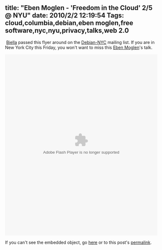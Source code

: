 title: "Eben Moglen - 'Freedom in the Cloud' 2/5 @ NYU"
date: 2010/2/2 12:19:54
Tags: cloud,columbia,debian,eben moglen,free software,nyc,nyu,privacy,talks,web 2.0
---
<p>&nbsp;<a href="http://gabriellacoleman.org/blog/">Biella</a> passed this flyer around on the <a href="http://lists.vireo.org/cgi-bin/mailman/listinfo/debiannyc">Debian-NYC</a> mailing list. If you are in New York City this Friday, you won't want to miss this <a href="http://emoglen.law.columbia.edu/">Eben Moglen</a>'s talk.</p>
<p style="text-align: center; "><object id="doc_178351046781277" name="doc_178351046781277" height="600" width="100%" type="application/x-shockwave-flash" data="http://d1.scribdassets.com/ScribdViewer.swf" style="outline:none;">
<param name="movie" value="http://d1.scribdassets.com/ScribdViewer.swf" />
<param name="wmode" value="opaque" />
<param name="bgcolor" value="#ffffff" />
<param name="allowFullScreen" value="true" />
<param name="allowScriptAccess" value="always" />
<param name="FlashVars" value="document_id=26266103&amp;access_key=key-ie370f25lousi01fmdj&amp;page=1&amp;viewMode=list" /> 	</object></p>
<p style="text-align: left; ">If you can't see the embedded object, go <a href="http://www.scribd.com/doc/26266103/Moglen-Flyer">here</a>&nbsp;or to this post's <a href="http://stereonaut.net/eben-moglen-freedom-in-the-cloud-nyu/">permalink</a>.</p>